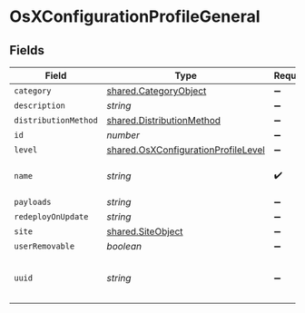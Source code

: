 # OsXConfigurationProfileGeneral


## Fields

| Field                                                                                             | Type                                                                                              | Required                                                                                          | Description                                                                                       | Example                                                                                           |
| ------------------------------------------------------------------------------------------------- | ------------------------------------------------------------------------------------------------- | ------------------------------------------------------------------------------------------------- | ------------------------------------------------------------------------------------------------- | ------------------------------------------------------------------------------------------------- |
| `category`                                                                                        | [shared.CategoryObject](../../../sdk/models/shared/categoryobject.md)                             | :heavy_minus_sign:                                                                                | N/A                                                                                               |                                                                                                   |
| `description`                                                                                     | *string*                                                                                          | :heavy_minus_sign:                                                                                | N/A                                                                                               |                                                                                                   |
| `distributionMethod`                                                                              | [shared.DistributionMethod](../../../sdk/models/shared/distributionmethod.md)                     | :heavy_minus_sign:                                                                                | N/A                                                                                               |                                                                                                   |
| `id`                                                                                              | *number*                                                                                          | :heavy_minus_sign:                                                                                | N/A                                                                                               | 1                                                                                                 |
| `level`                                                                                           | [shared.OsXConfigurationProfileLevel](../../../sdk/models/shared/osxconfigurationprofilelevel.md) | :heavy_minus_sign:                                                                                | N/A                                                                                               |                                                                                                   |
| `name`                                                                                            | *string*                                                                                          | :heavy_check_mark:                                                                                | Name of the configuration profile                                                                 | Corporate Wireless                                                                                |
| `payloads`                                                                                        | *string*                                                                                          | :heavy_minus_sign:                                                                                | N/A                                                                                               |                                                                                                   |
| `redeployOnUpdate`                                                                                | *string*                                                                                          | :heavy_minus_sign:                                                                                | N/A                                                                                               | Newly Assigned                                                                                    |
| `site`                                                                                            | [shared.SiteObject](../../../sdk/models/shared/siteobject.md)                                     | :heavy_minus_sign:                                                                                | N/A                                                                                               |                                                                                                   |
| `userRemovable`                                                                                   | *boolean*                                                                                         | :heavy_minus_sign:                                                                                | N/A                                                                                               |                                                                                                   |
| `uuid`                                                                                            | *string*                                                                                          | :heavy_minus_sign:                                                                                | N/A                                                                                               | 88F8C1DB-D92A-4D10-95FB-CE7EDE82B93E                                                              |